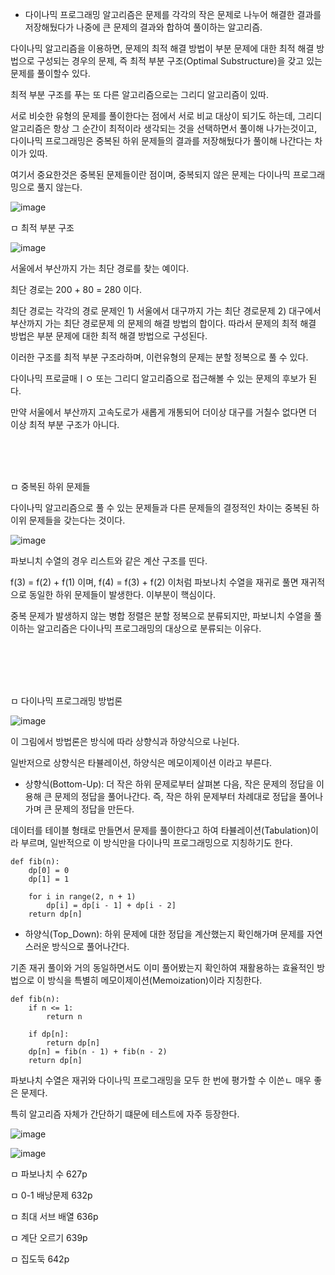 - 다이나믹 프로그래밍 알고리즘은 문제를 각각의 작은 문제로 나누어 해결한 결과를 저장해뒀다가 나중에 큰 문제의 결과와 합하여 풀이하는 알고리즘.

다이나믹 알고리즘을 이용하면, 문제의 최적 해결 방법이 부분 문제에 대한 최적 해결 방법으로 구성되는 경우의 문제, 즉 최적 부분 구조(Optimal Substructure)을 갖고 있는 문제를 풀이할수 있다.

최적 부분 구조를 푸는 또 다른 알고리즘으로는 그리디 알고리즘이 있따.

서로 비슷한 유형의 문제를 풀이한다는 점에서 서로 비교 대상이 되기도 하는데, 그리디 알고리즘은 항상 그 순간이 최적이라 생각되는 것을 선택하면서 풀이해 나가는것이고, 다이나믹 프로그래밍은 중복된 하위 문제들의 결과를 저장해뒀다가 풀이해 나간다는 차이가 있따.

여기서 중요한것은 중복된 문제들이란 점이며, 중복되지 않은 문제는 다이나믹 프로그래밍으로 풀지 않는다.

 
![image](https://user-images.githubusercontent.com/62640332/147577202-869b6cc7-5918-463d-b613-45ecb8fff581.png)

ㅁ 최적 부분 구조

![image](https://user-images.githubusercontent.com/62640332/147577254-78a8b2ab-dcd3-4184-8c25-8640f0d0722a.png)

서울에서 부산까지 가는 최단 경로를 찾는 예이다.

최단 경로는 200 + 80 = 280 이다.   

최단 경로는 각각의 경로 문제인 1) 서울에서 대구까지 가는 최단 경로문제
                             2) 대구에서 부산까지 가는 최단 경로문제
의 문제의 해결 방법의 합이다. 따라서 문제의 최적 해결 방법은 부분 문제에 대한 최적 해결 방법으로 구성된다.

이러한 구조를 최적 부분 구조라하며, 이런유형의 문제는 분할 정복으로 풀 수 있다.

다이나믹 프로글매ㅣㅇ 또는 그리디 알고리즘으로 접근해볼 수 있는 문제의 후보가 된다.

만약 서울에서 부산까지 고속도로가 새롭게 개통되어 더이상 대구를 거칠수 없다면 더 이상 최적 부분 구조가 아니다.

<br>
<br>
<br>

ㅁ 중복된 하위 문제들

다이나믹 알고리즘으로 풀 수 있는 문제들과 다른 문제들의 결정적인 차이는 중복된 하이위 문제들을 갖는다는 것이다.

 
![image](https://user-images.githubusercontent.com/62640332/147577587-d7f86721-2724-443d-bb37-c31fd2cf2ac8.png)


파보니치 수열의 경우 리스트와 같은 계산 구조를 띤다.

f(3) = f(2) + f(1) 이며,
f(4) = f(3) + f(2) 이처럼 파보나치 수열을 재귀로 풀면 재귀적으로 동일한 하위 문제들이 발생한다. 이부분이 핵심이다.

중복 문제가 발생하지 않는 병합 정렬은 분할 정복으로 분류되지만, 파보니치 수열을 풀이하는 알고리즘은 다이나믹 프로그래밍의 대상으로 분류되는 이유다.

<br>
<br>
<br>
<br>

ㅁ 다이나믹 프로그래밍 방법론

 
![image](https://user-images.githubusercontent.com/62640332/147579315-b124e799-75e2-44e0-84c3-6c570df1d585.png)

이 그림에서 방법론은 방식에 따라 상향식과 하양식으로 나뉜다.

일반저으로 상향식은 타뷸레이션, 하양식은 메모이제이션 이라고 부른다.

- 상향식(Bottom-Up): 더 작은 하위 문제로부터 살펴본 다음, 작은 문제의 정답을 이용해 큰 문제의 정답을 풀어나간다. 즉, 작은 하위 문제부터 차례대로 정답을 풀어나가며 큰 문제의 정답을 만든다.
  
데이터를 테이블 형태로 만들면서 문제를 풀이한다고 하여 타뷸레이션(Tabulation)이라 부르며, 일반적으로 이 방식만을 다이나믹 프로그래밍으로 지칭하기도 한다.

```
def fib(n):
    dp[0] = 0
    dp[1] = 1

    for i in range(2, n + 1)
        dp[i] = dp[i - 1] + dp[i - 2]
    return dp[n]
```

- 하양식(Top_Down): 하위 문제에 대한 정답을 계산했는지 확인해가며 문제를 자연스러운 방식으로 풀어나간다. 

기존 재귀 풀이와 거의 동일하면서도 이미 풀어봤는지 확인하여 재활용하는 효율적인 방법으로 이 방식을 특별히 메모이제이션(Memoization)이라 지칭한다.

```
def fib(n):
    if n <= 1:
        return n

    if dp[n]:
        return dp[n]
    dp[n] = fib(n - 1) + fib(n - 2)
    return dp[n]
```

파보나치 수열은 재귀와 다이나믹 프로그래밍을 모두 한 번에 평가할 수 이쓴ㄴ 매우 좋은 문제다.

특히 알고리즘 자체가 간단하기 떄문에 테스트에 자주 등장한다.

![image](https://user-images.githubusercontent.com/62640332/147580985-175ccb05-873d-4c64-8792-0364ca2bd200.png)


![image](https://user-images.githubusercontent.com/62640332/147581141-a00c12aa-b5d2-45f2-b113-fb150bfdf7cc.png)




ㅁ 파보나치 수 627p

ㅁ 0-1 배낭문제 632p

ㅁ 최대 서브 배열 636p

ㅁ 계단 오르기 639p

ㅁ 집도둑 642p

